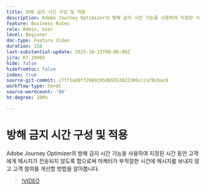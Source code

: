 ```yaml
---
title: 방해 금지 시간 구성 및 적용
description: Adobe Journey Optimizer의 방해 금지 시간 기능을 사용하여 지정된 시간 동안 메시지(SMS, 이메일, 푸시, WhatsApp)가 고객에게 전송되지 않도록 함으로써 마케터가 부적절한 시간에 커뮤니케이션을 발송하지 않고 고객 참여를 향상시키는 방법을 알아봅니다.
feature: Business Rules
role: Admin, User
level: Beginner
doc-type: Feature Video
duration: 158
last-substantial-update: 2025-10-15T00:00:00Z
jira: KT-19403
hide: false
hidefromtoc: false
index: true
source-git-commit: c7ff1ad8ff2069295d65553022306cccaf8cbac6
workflow-type: tm+mt
source-wordcount: '86'
ht-degree: 100%

---
```



# 방해 금지 시간 구성 및 적용

Adobe Journey Optimizer의 방해 금지 시간 기능을 사용하여 지정된 시간 동안 고객에게 메시지가 전송되지 않도록 함으로써 마케터가 부적절한 시간에 메시지를 보내지 않고 고객 참여를 개선할 방법을 알아봅니다.

>[!VIDEO](https://video.tv.adobe.com/v/3475859/?captions=kor&learn=on&enablevpops)
